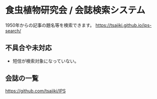 # 食虫植物研究会 / 会誌検索システム
1950年からの記事の題名等を検索できます。
<https://tsajiki.github.io/ips-search/>

## 不具合や未対応
- 短信が検索対象になっていない。

## 会誌の一覧
<https://github.com/tsajiki/IPS>